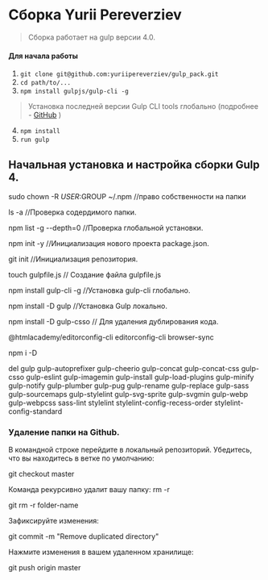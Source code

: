 
# Cборка Yurii Pereverziev

> Сборка работает на gulp версии 4.0. 

#### Для начала работы

1. ```git clone git@github.com:yuriipereverziev/gulp_pack.git```
2. ```cd path/to/...```
3. ```npm install gulpjs/gulp-cli -g```  
> Установка последней версии Gulp CLI tools глобально (подробнее - [GitHub](https://github.com/gulpjs/gulp/blob/4.0/docs/getting-started.md) )

4. ```npm install```
6. ```run gulp``` 



## Начальная установка и настройка сборки Gulp 4.

sudo chown -R $USER:$GROUP ~/.npm   //право собственности на папки

ls -a  //Проверка содердимого папки.

npm list -g --depth=0  //Проверка глобальной установки.

npm init -y //Инициализация нового проекта package.json.

git init  //Инициализация репозитория.

touch gulpfile.js // Создание файла gulpfile.js

npm install gulp-cli -g   //Установка gulp-cli глобально.

npm install -D gulp //Установка Gulp локально.

npm install -D gulp-csso // Для удаления дублирования кода.

@htmlacademy/editorconfig-cli 
editorconfig-cli 
browser-sync 

npm i -D 

del 
gulp gulp-autoprefixer 
gulp-cheerio 
gulp-concat 
gulp-concat-css 
gulp-csso 
gulp-eslint 
gulp-imagemin 
gulp-install 
gulp-load-plugins 
gulp-minify 
gulp-notify 
gulp-plumber 
gulp-pug 
gulp-rename 
gulp-replace 
gulp-sass 
gulp-sourcemaps 
gulp-stylelint 
gulp-svg-sprite 
gulp-svgmin 
gulp-webp 
gulp-webpcss 
sass-lint 
stylelint 
stylelint-config-recess-order 
stylelint-config-standard



### Удаление папки на Github.

В командной строке перейдите в локальный репозиторий.
Убедитесь, что вы находитесь в ветке по умолчанию:

git checkout master

Команда рекурсивно удалит вашу папку: rm -r 

git rm -r folder-name

Зафиксируйте изменения:

git commit -m "Remove duplicated directory"

Нажмите изменения в вашем удаленном хранилище:

git push origin master








